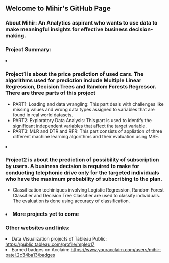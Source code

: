 ## Welcome to Mihir's GitHub Page
<h3>About Mihir: An Analytics aspirant who wants to use data to make meaningful insights for effective business decision-making. <h3>
  
<h3 color = Bu >Project Summary:</h3>
<li><h3>Project1 is about the price prediction of used cars. The algorithms used for prediction include Multiple Linear Regression, Decision Trees and Random Forests Regressor. 
There are three parts of this project</h3>
<ul>
<li>PART1: Loading and data wrangling: This part deals with challenges like missing values and wrong data types assigned to variables that are found in real world datasets.</li>
<li>PART2: Exploratory Data Analysis: This part is used to identify the significant independent variables that affect the target variable.</li>
<li>PART3: MLR and DTR and RFR: This part consists of appliation of three different machine learning algorithms and their evaluation using MSE.</li></ul></li>

<li><h3>Project2 is about the prediction of possibility of subscription by users. A business decision is required to make for conducting telephonic drive only for the targeted individuals who have the maximum probability of subscribing to the plan.</h3>
<ul><li>Classification techiniques involving Logistic Regression, Random Forest Classifier and Decision Tree Classifier are used to classify individuals. The evaluation is done using accuracy of classification.</li></ul></li>

<h3> <li>More projects yet to come </li></h3>
<h3>Other websites and links:</h3>
<li>Data Visualization projects of Tableau Public: <a href="https://public.tableau.com/profile/mpleo17" target="_blank">https://public.tableau.com/profile/mpleo17</a></li>
<li>Earned badges on Acclaim: <a href="https://www.youracclaim.com/users/mihir-patel.2c34ba13/badges" target="_blank">https://www.youracclaim.com/users/mihir-patel.2c34ba13/badges</a></li>
